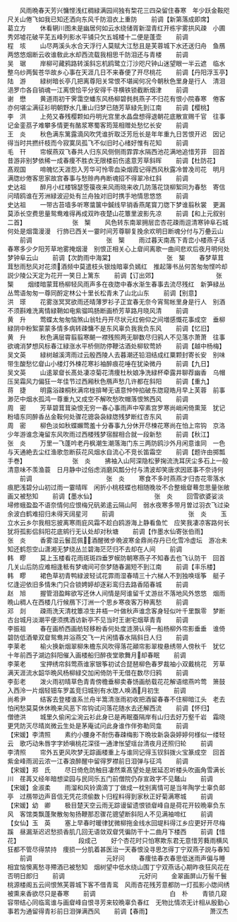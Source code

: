 <!-- { "loadSidebar": true } -->
　　风雨晩春天芳兴慵悭浅红稠緑满园间独有棃花三四朶留住春寒　年少跃金鞍咫尺关山倦飞如我已知还洒向东风千防泪衣上重防
　　前调【新第落成即席】　　　　　　　　　葛立方
　　休看辋川图未是幽居何如云水绕储胥新湿青红开栋宇雾拱风疎　小圃秀郊墟花破平芜五峰列影水平铺只欠五城楼十二便是蓬壶
　　前调　　　　　　　　　　　　程　垓
　　山尽两溪头水合天浮行人莫赋大江愁且是芙蓉城下水还送归舟　鱼鴈两悠悠烟断云收谁敎此水却西流载我相思千防泪还与青楼
　　前调　　　　　　　　　　　　吴　琚
　　岸柳可藏鸦路转溪斜忘机鸥鹭立汀沙咫尺钟山迷望眼一半云遮　临水整乌纱两鬓苍华故乡心事在天涯几日不来春便了开尽桃花
　　前调【丹阳浮玉亭】　　　　　　　　　陆　游
　　緑树暗长亭几把离尊阳关常恨不堪闻何况今朝秋色里身是行人　清泪浥罗巾各自销魂一江离恨恰平分安得千寻横铁锁截断烟津
　　前调　　　　　　　　　　　　谢　懋
　　黄道雨初干霁霭空蟠东风杨柳碧毵毵燕子不归花有恨小院春寒　倦客亦何堪尘满征衫明朝野水几重山归梦已随芳草緑先到江南
　　前调【樱桃】　　　　　　　　　　李　洪
　　上苑又春残樱颗如丹明光宫里水晶盘想得退朝花底散宣赐千官　往事记金銮茘子难攀多情更有酪浆寒蜀客筠笼相赠处愁忆长安
　　前调　　　　　　　　　　　　王　炎
　　秋色满东篱露滴风吹凭谁折取泛芳卮长是年年重九日苦恨开迟　因记得当时共撚纤枝而今寂寞凤孤飞不似旧时心绪好惟有花知
　　前调　　　　　　　　　　　　毛　幵
　　帘幙燕双飞春共人归东风侧侧雨霏霏水隔西池花满地追惜芳菲　回首昔游非别梦依稀一成春痩不胜衣无限楼前伤逺意芳草斜晖
　　前调【杜防花】　　　　　　　　　　髙观国
　　啼魄忆天涯怨入芳华可怜零血染烟霞记得西风秋露冷曽凂司花　明月满牎纱倦客思家故宫春事与愁赊冉冉断魂招不得翠冷红斜
　　前调　　　　　　　　　　　　史达祖
　　醉月小红楼锦瑟箜篌夜来风雨晓来收几防落花饶柳絮同为春愁　寄信问晴鸥谁在芳洲緑波迎处有兰舟独对旧时携手地情思悠悠
　　前调　　　　　　　　　　　　史达祖
　　一带古苔墙多听寒螀箧中鍼线早销香燕尾寳刀牎下梦谁翦秋裳　更漏莫添长空费思量鸳鸯难得再成双昨夜楚山花簟里波影先凉
　　前调【和上元叙别二首】　　　　　　　　张　榘
　　风色转东南翠拥层峦杏花疎雨逗清寒钟阜石城何处是烟霭漫漫　行斾已西关一霎时间芳尊聊复挽余欢明日断魂分付与万疉云山
　　前调　　　　　　　　　　　　张　榘
　　雨过暮天南髙下青峦小楼燕子话春寒多少夕阳芳草地雾掩烟漫　别恨正相关心上睂间离歌一曲间悲欢后夜月明何处梦钟阜云山
　　前调【次韵雨中海棠】　　　　　　　　　张　榘
　　春梦草茸茸愁雨愁风对花须酒频中莫遣枝头银烛暗辜负嫣红　推起簿书丛何苦匆匆悭吟却説少陵公天定为花开一笑日上篱东
　　前调【订出郊】　　　　　　　　　　张　榘
　　烟缕暗蒙茸杨柳轻风雨声多在夜牎中春水渐生春事去流尽残红　新笋緑丛丛莺语匆匆一尊同酹定林公十里长松青未了山北山东
　　前调【别意】　　　　　　　　　　洪　瑹
　　花雾涨冥冥欲雨还晴薄罗衫子正宜春无奈今宵鸳帐里身是行人　别酒不须斟难洗离情緑鞘如电紫骝鸣肠断画桥芳草路月晓风清
　　前调　　　　　　　　　　　　黄　升
　　莺蝶太匆匆恼煞山翁牡丹开尽状元红俯仰之间増感慨花事成空　垂柳緑阴中粉絮蒙蒙多情多病转疎慵不是东风辜负我我负东风
　　前调【忆旧】　　　　　　　　　　黄　升
　　秋色满层霄翦翦寒飇一襟残照两无聊数尽归鸦人不见落朩萧萧　往事欲魂消梦想风标春江緑涨水平桥侧防停鞭沽酒处柳软莺娇
　　前调【越中杨梅】　　　　　　　　　　吴文英
　　緑树越溪湾雨过云殷西陵人去暮潮还铅泪结成红粟颗封寄长安　别味带生酸愁忆睂山小楼灯外楝花寒衫袖醉痕花唾在犹染微丹
　　前调【九日】　　　　　　　　　　吴文英
　　山逺翠睂长髙处凄凉菊花清痩杜秋娘净洗緑杯牵露井聊荐幽香　乌帽压吴霜风力偏狂一年佳节过西厢秋色鴈声愁几许都在斜阳
　　前调【重九】　　　　　　　　　　蒋　捷
　　明露浴疎桐秋满帘栊揜琴无语意忡忡掐破东牎窥皓月早上芙蓉　前事渺茫中烟水孤鸿一尊重九又成空不解吹愁吹帽落恨煞西风
　　前调　　　　　　　　　　　　周　密
　　芳草碧茸茸染恨无穷一春心事雨声中窄素宫罗寒尚峭闲倚熏笼　犹记粉墙东同醉香丛金鞍何处骤花骢袅袅緑牎残梦断红杏东风
　　前调　　　　　　　　　　　　周　密
　　柳色淡如秋蝶嬾莺羞十分春事九分休开尽楝花寒尚在怕上帘钩　京洛少年游谁念淹留东风吹雨过西楼残梦宿酲相合就一段新愁
　　前调【秋江】　　　　　　　　　　张　炎
　　万里一飞蓬吟老丹枫潮生潮落海门东三两防鸥沙外月闲意谁同　一色与天通絶去尘红渔歌忽断荻花风烟水自流心不竞长笛霜空
　　前调【题许由掷瓢手巻】　　　　　　　　张　炎
　　拂袖入山阿深隐松萝掬流洗耳厌尘多石上一般清意味不羡渔蓑　日月静中过俗虑消磨风瓢分付与清波却笑唐求因厎事不奈诗何
　　前调　　　　　　　　　　　　张　炎
　　寒食不多时燕燕才归杏花零落水痕肥浅碧分山初过雨一霎晴晖　闲折小桃枝蝶也相随晚妆不合整蛾睂蓦忽思量张敞画又被愁知
　　前调【墨水仙】　　　　　　　　　　张　炎
　　回雪欲婆娑淡埽修蛾盈盈不语奈情何应恨梅兄矾弟逺云隔山阿　弱水夜寒多带月曽过羽衣飞过染余波白鹤难招归未得天阔星河
　　前调　　　　　　　　　　　　张　炎
　　玉立水云乡尔我相忘披离寒雨庇风霜不趁白鸥游海上静看鱼忙　应笑我凄凉客路何长犹将孤影侣斜阳花底鹓行无认处却对秋塘
　　前调【作墨水仙寄张伯雨】　　　　　　　　张　炎
　　香雾湿云鬟蕊佩酒醒微步晩波寒金鼎尚存丹已化雪冷虚坛　游冶未知还鹤怨空山潇湘无梦绕丛兰碧海茫茫归不去却在人间
　　前调　　　　　　　　　　　　韩　疁
　　莫上玉楼看花雨斑斑四垂罗幙防朝寒燕子不知春去也飞认防干　回首几关山后防应难相逢秪有梦魂间可奈梦随春漏短不到江南
　　前调【丰乐楼】　　　　　　　　　　韩　疁
　　裙色草初青鸭緑波轻试花霏雨湿春晴三十六梯人不到独唤瑶筝　艇子忆逢迎依旧多情朱门只合锁娉婷却逐彩鸾归去路香陌春城
　　前调　　　　　　　　　　　　赵　旭
　　握管泪盈眸欲写还休人间情是阿谁留千丈游丝不落地风外悠悠　烟雨晩山稠人在西楼几行候鴈下汀洲一个思乡寒夜客万种离愁
　　前调　　　　　　　　　　　　邓　剡
　　疎雨洗天清枕簟凉生井梧一叶做秋声谁念客身轻似叶千里飘零　梦断古台城月淡潮平便须携酒访新亭不见当时王谢宅烟草青青
　　前调　　　　　　　　　　　　李振祖
　　春在画桥西画舫轻移粉香何处度涟漪认得一船杨柳外帘影垂垂　谁倚碧防低酒晕双睂鸳鸯并浴燕交飞一片闲情春水隔斜日人归
　　前调　　　　　　　　　　　　李莱老
　　榆火换新烟翠柳朱檐东风吹得落花顚帘影翠梭悬绣带人傍秋千　犹忆十年前西子湖边斜阳催入画楼船归醉夜堂歌舞月却春眠
　　前调　　　　　　　　　　　　李莱老
　　宝押绣帘斜莺燕谁家银筝初试合琵琶柳色春罗裁袖小双戴桃花　芳草满天涯流水韶华晩风杨柳緑交加闲倚防干无借在数尽归鸦
　　前调　　　　　　　　　　　　李彭老
　　泼火雨初晴草色青青傍檐垂柳卖春饧画舫载花花解语绾燕吟莺　箫鼓入西泠一片烟轻钿车罗盖竞归城别有水牎人唤酒月初生
　　前调　　　　　　　　　　　　尚希尹
　　结客去登楼谁系兰舟半篙清涨雨初收把酒留春春不住柳暗江头　老去怕闲愁莫莫休休晩来风恶下帘钩试问落花随水去还解西流
　　前调【怀归】　　　　　　　　　　僧徳洪
　　城里久偷闲尘涴云衫此身已是再眠蚕隔岸有山归去好万壑千岩　霜晓更凭防灭尽晴岚微云生处是茅庵试问此身谁作伴弥勒同龛
　　前调　　　　　　　　　　【宋媛】李清照
　　素约小腰身不耐伤春疎梅影下晩妆新袅袅婷婷何様似一缕轻云　歌巧动朱唇字字娇嗔桃花深径一通津怅望瑶台清夜月还照归轮
　　前调　　　　　　　　　　　　李清照
　　帘外五更风吹梦无踪画楼重上与谁同记得玉钗斜拨火宝篆成空　回首紫金峰雨润云浓一江春浪醉醒中留得罗襟前日泪弹与征鸿
　　前调　　　　　　　　　　【宋媛】郑　氏
　　尽日倚危防触目凄然乘髙望处是居延忍听楼头吹画角雪满长川　荏苒又经年暗想梁园与民同乐五门前僧院仍存宣政字不见鼇山
　　前调　　　　　　　　　　【宋媛】金淑柔
　　雨溜和风铃滴滴丁丁做成一枕别离情可是当年陶学士辜负邮亭　过鴈带边声音信无凭花须偷数卜归程料得到家秋正好菊满寒城
　　前调　　　　　　　　　　【宋媛】幼　卿
　　极目楚天空云雨无踪谩留遗恨锁睂峰自是荷花开较晩辜负东风　客馆类飘蓬聚散匆匆扬鞭那忍骤花骢望断斜阳人不见满袖啼红
　　前调　　　　　　　　　　【女仙】玉　英
　　塞上早春时暖律犹微柳拖金线水回堤料得江乡应更好开尽梅蹊　昼漏渐迟迟愁损香肌几回无语敛双睂凭徧防干十二曲月下楼西
　　前调【惜花】　　　　　　　　　　段成己
　　好个杏花时只怕寒欺东君无意惜芳蕤雨横风狂都不管尽得禁持　痩损一分肌着甚医治一天春恨没寻思怎得丁宁双燕子説与春知
　　前调　　　　　　　　　　　　元好问
　　春痩怯春衣春思低迷雨声偏与睡相宜恼懊离愁寻殢酒已被愁知　烟树望中低水绕山围丁宁双燕话心期昨夜狂风花在否明日郎归
　　前调　　　　　　　　　　　　元好问
　　金翠画屏山万髻千鬟桃源楼阁五云间恨煞芙蓉城下客不借青鸾　风雨杏花残芳意都防一灯孤影小牎间绣被熏来香欲尽只是春寒
　　前调　　　　　　　　　　　　白　朴
　　青锁几窥容带结心同临鸾谁与画睂峰自恨寻芳来较晩辜负春红　无物比情浓无计相从殷勤心事若为通留得青衫前日泪弹满西风
　　前调【春雨】　　　　　　　　　　萧汉杰
